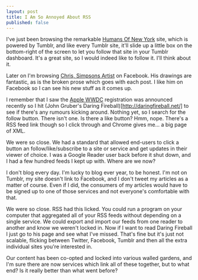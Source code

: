 ```yaml
---
layout: post
title: I Am So Annoyed About RSS
published: false
---
```


I've just been browsing the remarkable [Humans Of New York](http://www.humansofnewyork.com/) site, which is powered by Tumblr, and like every Tumblr site, it'll slide up a little box on the bottom-right of the screen to let you follow that site in your Tumblr dashboard. It's a great site, so I would indeed like to follow it. I'll think about it.

Later on I'm browsing [Chris, Simpsons Artist](https://www.facebook.com/TheSimpsonsArt) on Facebook. His drawings are fantastic, as is the broken prose which goes with each post. I like him on Facebook so I can see his new stuff as it comes up.

I remember that I saw the [Apple WWDC](https://developer.apple.com/wwdc/) registration was announced recently so I hit (John Gruber's Daring Fireball)[http://daringfireball.net/] to see if there's any rumours kicking around. Nothing yet, so I search for the follow button. There isn't one. Is there a like button? Hmm, nope. There's a RSS feed link though so I click through and Chrome gives me... a big page of XML.

We were so close. We had a standard that allowed end-users to click a button an follow/like/subscribe to a site or service and get updates in their viewer of choice. I was a Google Reader user back before it shut down, and I had a few hundred feeds I kept up with. Where are we now?

I don't blog every day. I'm lucky to blog ever year, to be honest. I'm not on Tumblr, my site doesn't link to Facebook, and I don't tweet my articles as a matter of course. Even if I did, the consumers of my articles would have to be signed up to one of those services and not everyone's comfortable with that.

We were so close. RSS had this licked. You could run a program on your computer that aggregated all of your RSS feeds without depending on a single service. We could export and import our feeds from one reader to another and know we weren't locked in. Now if I want to read Daring Fireball I just go to his page and see what I've missed. That's fine but it's just not scalable, flicking between Twitter, Facebook, Tumblr and then all the extra individual sites you're interested in.

Our content has been co-opted and locked into various walled gardens, and I'm sure there are now services which link all of these together, but to what end? Is it really better than what went before? 